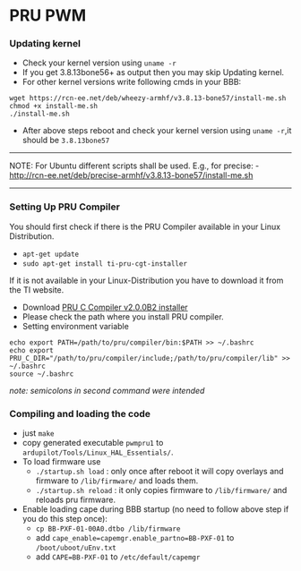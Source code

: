 PRU PWM
=======

### Updating kernel
* Check your kernel version using `uname -r`
* If you get 3.8.13bone56+ as output then you may skip Updating kernel.
* For other kernel versions write following cmds in your BBB:
```
wget https://rcn-ee.net/deb/wheezy-armhf/v3.8.13-bone57/install-me.sh
chmod +x install-me.sh
./install-me.sh
```
* After above steps reboot and check your kernel version using `uname -r`,it should be `3.8.13bone57`

----

NOTE: For Ubuntu different scripts shall be used. E.g., for precise:
    - http://rcn-ee.net/deb/precise-armhf/v3.8.13-bone57/install-me.sh

----

### Setting Up PRU Compiler
You should first check if there is the PRU Compiler available in your Linux Distribution.
* `apt-get update`
* `sudo apt-get install ti-pru-cgt-installer`

If it is not available in your Linux-Distribution you have to download it from the TI website.
* Download [PRU C Compiler v2.0.0B2 installer](http://software-dl.ti.com/codegen/non-esd/downloads/beta.htm)
* Please check the path where you install PRU compiler.
* Setting environment variable
```
echo export PATH=/path/to/pru/compiler/bin:$PATH >> ~/.bashrc
echo export PRU_C_DIR="/path/to/pru/compiler/include;/path/to/pru/compiler/lib" >> ~/.bashrc
source ~/.bashrc
```

*note: semicolons in second command were intended*

### Compiling and loading the code
* just `make`
* copy generated executable `pwmpru1` to `ardupilot/Tools/Linux_HAL_Essentials/`.
* To load firmware use
  - `./startup.sh load` : only once after reboot it will copy overlays and firmware to `/lib/firmware/` and loads them.
  - `./startup.sh reload` : it only copies firmware to `/lib/firmware/` and reloads pru firmware.
* Enable loading cape during BBB startup (no need to follow above step if you do this step once):
  - `cp BB-PXF-01-00A0.dtbo /lib/firmware`
  - add `cape_enable=capemgr.enable_partno=BB-PXF-01` to `/boot/uboot/uEnv.txt`
  - add `CAPE=BB-PXF-01` to `/etc/default/capemgr`
